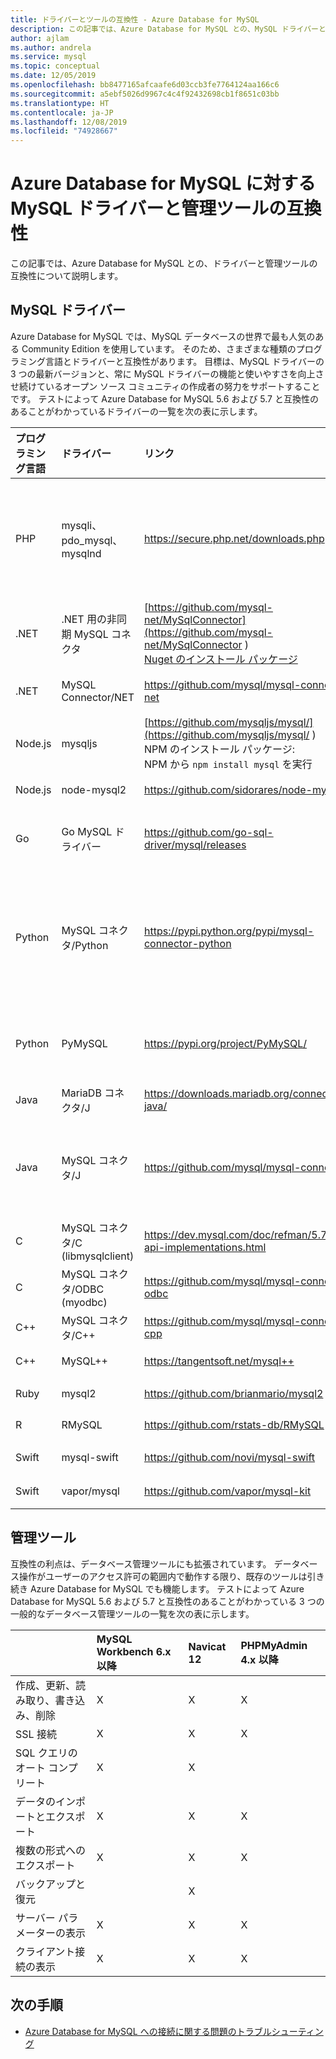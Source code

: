 ```yaml
---
title: ドライバーとツールの互換性 - Azure Database for MySQL
description: この記事では、Azure Database for MySQL との、MySQL ドライバーと管理ツールの互換性について説明します。
author: ajlam
ms.author: andrela
ms.service: mysql
ms.topic: conceptual
ms.date: 12/05/2019
ms.openlocfilehash: bb8477165afcaafe6d03ccb3fe7764124aa166c6
ms.sourcegitcommit: a5ebf5026d9967c4c4f92432698cb1f8651c03bb
ms.translationtype: HT
ms.contentlocale: ja-JP
ms.lasthandoff: 12/08/2019
ms.locfileid: "74928667"
---
```

# <a name="mysql-drivers-and-management-tools-compatible-with-azure-database-for-mysql"></a>Azure Database for MySQL に対する MySQL ドライバーと管理ツールの互換性
この記事では、Azure Database for MySQL との、ドライバーと管理ツールの互換性について説明します。

## <a name="mysql-drivers"></a>MySQL ドライバー
Azure Database for MySQL では、MySQL データベースの世界で最も人気のある Community Edition を使用しています。 そのため、さまざまな種類のプログラミング言語とドライバーと互換性があります。 目標は、MySQL ドライバーの 3 つの最新バージョンと、常に MySQL ドライバーの機能と使いやすさを向上させ続けているオープン ソース コミュニティの作成者の努力をサポートすることです。 テストによって Azure Database for MySQL 5.6 および 5.7 と互換性のあることがわかっているドライバーの一覧を次の表に示します。

| **プログラミング言語** | **ドライバー** | **リンク** | **互換性のあるバージョン** | **互換性のないバージョン** | **メモ** |
| :----------------------- | :--------- | :-------- | :---------------------- | :------------------------ | :-------- |
| PHP | mysqli、pdo_mysql、mysqlnd | https://secure.php.net/downloads.php | 5.5、5.6、7.x | 5.3 | SSL MySQLi との PHP 7.0 接続では、接続文字列に MYSQLI_CLIENT_SSL_DONT_VERIFY_SERVER_CERT を追加します。 <br> ```mysqli_real_connect($conn, $host, $username, $password, $db_name, 3306, NULL, MYSQLI_CLIENT_SSL_DONT_VERIFY_SERVER_CERT);```<br> PDO の設定: ```PDO::MYSQL_ATTR_SSL_VERIFY_SERVER_CERT``` オプションを false に設定します。|
| .NET | .NET 用の非同期 MySQL コネクタ | [https://github.com/mysql-net/MySqlConnector](https://github.com/mysql-net/MySqlConnector ) <br> [Nuget のインストール パッケージ](https://www.nuget.org/packages/MySqlConnector/) | 0.27 以降 | 0.26.5 以前 | |
| .NET | MySQL Connector/NET | https://github.com/mysql/mysql-connector-net | 8.0、7.0、6.10 |  | 一部の非 UTF8 Windows システムでは、エンコードのバグが原因で、接続できない場合があります。 |
| Node.js | mysqljs | [https://github.com/mysqljs/mysql/](https://github.com/mysqljs/mysql/ ) <br> NPM のインストール パッケージ:<br> NPM から `npm install mysql` を実行 | 2.15 | 2.14.1 以前 | |
| Node.js | node-mysql2 | https://github.com/sidorares/node-mysql2 | 1.3.4 以降 | | |
| Go | Go MySQL ドライバー | https://github.com/go-sql-driver/mysql/releases | 1.3、1.4 | 1.2 以前 | バージョン 1.3 では接続文字列で `allowNativePasswords=true` を使用します。 バージョン 1.4 には修正プログラムが含まれているため、`allowNativePasswords=true` は不要になりました。 |
| Python | MySQL コネクタ/Python | https://pypi.python.org/pypi/mysql-connector-python | 1.2.3、2.0、2.1、2.2、8.0.16 以降と MySQL 8.0 を使用  | 1.2.2 以前 | |
| Python | PyMySQL | https://pypi.org/project/PyMySQL/ | 0.7.11、0.8.0、0.8.1、0.9.3 以降 | 0.9.0 ～ 0.9.2 (web2py での回帰) | |
| Java | MariaDB コネクタ/J | https://downloads.mariadb.org/connector-java/ | 2.1、2.0、1.6 | 1.5.5 以前 | | 
| Java | MySQL コネクタ/J | https://github.com/mysql/mysql-connector-j | 5.1.21 以降、8.0.17 以降と MySQL 8.0 を使用 | 5.1.20 以下 | |
| C | MySQL コネクタ/C (libmysqlclient) | https://dev.mysql.com/doc/refman/5.7/en/c-api-implementations.html | 6.0.2 以降 | | |
| C | MySQL コネクタ/ODBC (myodbc) | https://github.com/mysql/mysql-connector-odbc | 3.51.29 以降 | | |
| C++ | MySQL コネクタ/C++ | https://github.com/mysql/mysql-connector-cpp | 1.1.9 以降 | 1.1.3 以下 | | 
| C++ | MySQL++| https://tangentsoft.net/mysql++ | 3.2.3 以降 | | |
| Ruby | mysql2 | https://github.com/brianmario/mysql2 | 0.4.10 以降 | | |
| R | RMySQL | https://github.com/rstats-db/RMySQL | 0.10.16 以降 | | |
| Swift | mysql-swift | https://github.com/novi/mysql-swift | 0.7.2 以降 | | |
| Swift | vapor/mysql | https://github.com/vapor/mysql-kit | 2.0.1 以降 | | |

## <a name="management-tools"></a>管理ツール
互換性の利点は、データベース管理ツールにも拡張されています。 データベース操作がユーザーのアクセス許可の範囲内で動作する限り、既存のツールは引き続き Azure Database for MySQL でも機能します。 テストによって Azure Database for MySQL 5.6 および 5.7 と互換性のあることがわかっている 3 つの一般的なデータベース管理ツールの一覧を次の表に示します。

|                                     | **MySQL Workbench 6.x 以降** | **Navicat 12** | **PHPMyAdmin 4.x 以降** |
| :---------------------------------- | :----------------------------- | :------------- | :-------------------------|
| 作成、更新、読み取り、書き込み、削除 | X | X | X |
| SSL 接続 | X | X | X |
| SQL クエリのオート コンプリート | X | X |  |
| データのインポートとエクスポート | X | X | X | 
| 複数の形式へのエクスポート | X | X | X |
| バックアップと復元 |  | X |  |
| サーバー パラメーターの表示 | X | X | X |
| クライアント接続の表示 | X | X | X |

## <a name="next-steps"></a>次の手順

- [Azure Database for MySQL への接続に関する問題のトラブルシューティング](howto-troubleshoot-common-connection-issues.md)